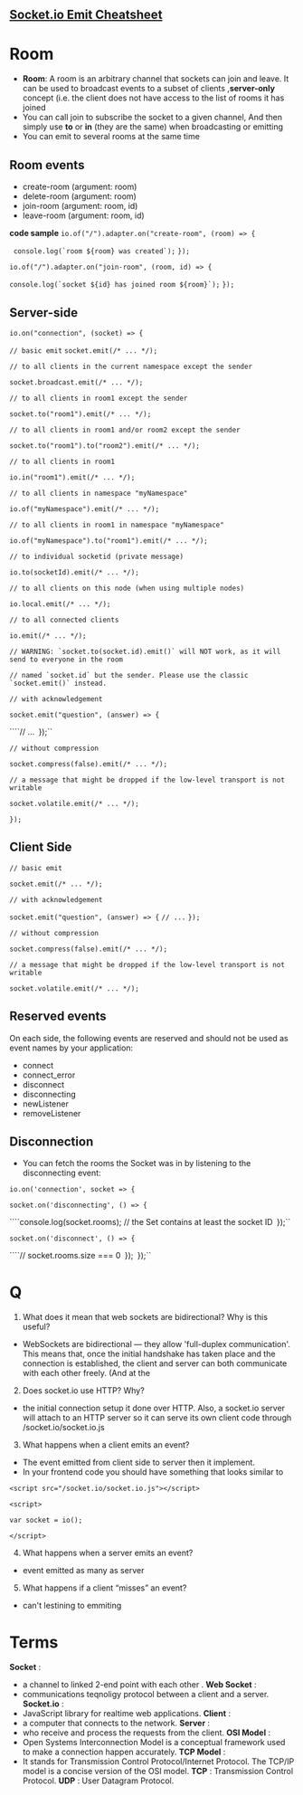 ## [Socket.io Emit Cheatsheet](https://socket.io/get-started/chat/)
# Room
* **Room**: A room is an arbitrary channel that sockets can join and leave. It can be used to broadcast events to a subset of clients ,**server-only** concept (i.e. the client does not have access to the list of rooms it has joined
* You can call join to subscribe the socket to a given channel, And then simply use **to** or **in** (they are the same) when broadcasting or emitting
* You can emit to several rooms at the same time

## Room events
* create-room (argument: room)
* delete-room (argument: room)
* join-room (argument: room, id)
* leave-room (argument: room, id)

 **code sample**
 ``io.of("/").adapter.on("create-room", (room) => {``

 `` console.log(`room ${room} was created`);``
``});``

``io.of("/").adapter.on("join-room", (room, id) => {``

  ``console.log(`socket ${id} has joined room ${room}`);``
``});``

## Server-side
``io.on("connection", (socket) => {``

``// basic emit``
``socket.emit(/* ... */);``

``// to all clients in the current namespace except the sender``

``socket.broadcast.emit(/* ... */);``

``// to all clients in room1 except the sender``

``socket.to("room1").emit(/* ... */);``

``// to all clients in room1 and/or room2 except the sender``

``socket.to("room1").to("room2").emit(/* ... */);``

``// to all clients in room1``

``io.in("room1").emit(/* ... */);``

``// to all clients in namespace "myNamespace"``

``io.of("myNamespace").emit(/* ... */);``

``// to all clients in room1 in namespace "myNamespace"``

``io.of("myNamespace").to("room1").emit(/* ... */);``

``// to individual socketid (private message)``

``io.to(socketId).emit(/* ... */);``

``// to all clients on this node (when using multiple nodes)``

``io.local.emit(/* ... */);``

``// to all connected clients``

``io.emit(/* ... */);``

``// WARNING: `socket.to(socket.id).emit()` will NOT work, as it will send to everyone in the room``

``// named `socket.id` but the sender. Please use the classic `socket.emit()` instead.``

``// with acknowledgement``

``socket.emit("question", (answer) => {``

````// ...``
``});``

``// without compression``

``socket.compress(false).emit(/* ... */);``

``// a message that might be dropped if the low-level transport is not writable``

``socket.volatile.emit(/* ... */);``

``});``

## Client Side 
``// basic emit``

``socket.emit(/* ... */);``

``// with acknowledgement``

``socket.emit("question", (answer) => {``
``// ...``
``});``

``// without compression``

``socket.compress(false).emit(/* ... */);``

``// a message that might be dropped if the low-level transport is not writable``

``socket.volatile.emit(/* ... */);``


## Reserved events
On each side, the following events are reserved and should not be used as event names by your application:

* connect
* connect_error
* disconnect
* disconnecting
* newListener
* removeListener

## Disconnection
- You can fetch the rooms the Socket was in by listening to the disconnecting event:

``io.on('connection', socket => {``

``socket.on('disconnecting', () => {``

````console.log(socket.rooms); // the Set contains at least the socket ID``
``});``

``socket.on('disconnect', () => {``

````// socket.rooms.size === 0``
``});``
``});``

# Q 
1. What does it mean that web sockets are bidirectional? Why is this useful?
- WebSockets are bidirectional — they allow 'full-duplex communication'. This means that, once the initial handshake has taken place and the connection is established, the client and server can both communicate with each other freely. (And at the 

2. Does socket.io use HTTP? Why?
- the initial connection setup it done over HTTP. Also, a socket.io server will attach to an HTTP server so it can serve its own client code through /socket.io/socket.io.js 

3. What happens when a client emits an event?
- The event emitted from client side to server then it implement.
- In your frontend code you should have something that looks similar to

``<script src="/socket.io/socket.io.js"></script>``   

``<script>``

  ``var socket = io();``

``</script>``

4. What happens when a server emits an event?
- event emitted as many as server


5. What happens if a client “misses” an event?
- can't lestining to emmiting 

# Terms 
**Socket** :
* a channel to linked 2-end point with each other .
**Web Socket** :
* communications teqnoligy protocol between a client and a server.
**Socket.io** :
* JavaScript library for realtime web applications.
**Client** :
* a computer that connects to the network.
**Server** :
* who receive and process the requests from the client.
**OSI Model** :
* Open Systems Interconnection Model is a conceptual framework used to make a connection happen accurately.
**TCP Model** :
* It stands for Transmission Control Protocol/Internet Protocol. The TCP/IP model is a concise version of the OSI model.
**TCP** :
Transmission Control Protocol.
**UDP** :
User Datagram Protocol.